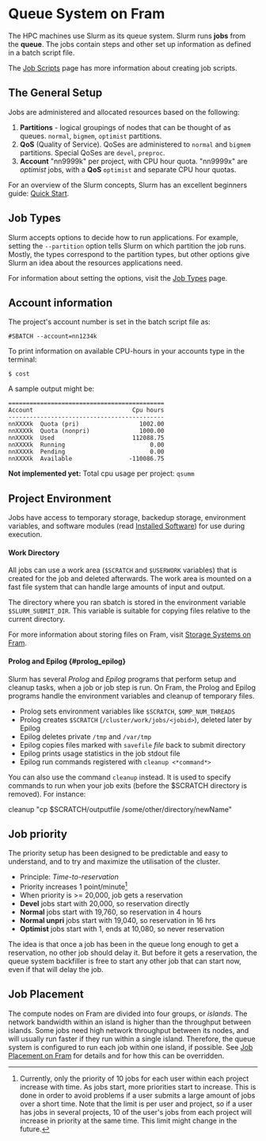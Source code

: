 # Queue System on Fram

The HPC machines use Slurm as its queue system. Slurm runs **jobs** from the
**queue**. The jobs contain steps and other set up information as defined
in a batch script file.

The [Job Scripts](jobscripts.md) page has more information about creating job scripts.

## The General Setup

Jobs are administered and allocated resources based on the following:
1. **Partitions** - logical groupings of nodes that can be thought of as queues.  `normal`, `bigmem`, `optimist` partitions.
2. **QoS** (Quality of Service). QoSes are administered to `normal` and `bigmem`
	partitions. Special QoSes are `devel`, `preproc`.
3. **Account** "nn9999k" per project, with CPU hour quota. "nn9999x" are *optimist* jobs, with a **QoS** `optimist`
and separate CPU hour quotas.


For an overview of the Slurm concepts, Slurm has an excellent beginners guide: [Quick Start](https://slurm.schedmd.com/quickstart.html).

## Job Types
Slurm accepts options to decide how to run applications. For example, setting the `--partition` option tells Slurm on which partition the job runs.
Mostly, the types correspond to the partition types, but other options give Slurm an idea about the resources applications need.

For information about setting the options, visit the [Job Types](jobtypes.md) page.


## Account information

The project's account number is set in the batch script file as:

    #SBATCH --account=nn1234k

To print information on available CPU-hours in your accounts type in the terminal:

    $ cost

A sample output might be:

    ============================================
    Account                            Cpu hours
    --------------------------------------------
    nnXXXXk  Quota (pri)                 1002.00
    nnXXXXk  Quota (nonpri)              1000.00
    nnXXXXk  Used                      112088.75
    nnXXXXk  Running                        0.00
    nnXXXXk  Pending                        0.00
    nnXXXXk  Available                -110086.75



**Not implemented yet:** Total cpu usage per project: `qsumm`

## Project Environment

Jobs have access to temporary storage, backedup storage, environment variables, and
software modules (read [Installed Software](../development/which_software_is_installed.md)) for use during execution.

#### Work Directory

All jobs can use a work area (`$SCRATCH` and `$USERWORK` variables) that is created for the job and deleted
afterwards. The work area is mounted on a fast file system that can handle large amounts of input and output.

The directory where you ran sbatch is stored in the environment variable `$SLURM_SUBMIT_DIR`. This variable is suitable for
copying files relative to the current directory.

For more information about storing files on Fram, visit [Storage Systems on Fram](../storage/storagesystems.md).

#### Prolog and Epilog {#prolog_epilog}

Slurm has several *Prolog* and *Epilog* programs that perform setup and cleanup
tasks, when a job or job step is run. On Fram, the Prolog and Epilog programs handle
the environment variables and cleanup of temporary files.

* Prolog sets environment variables like `$SCRATCH`, `$OMP_NUM_THREADS`
* Prolog creates `$SCRATCH` (`/cluster/work/jobs/<jobid>`), deleted later by Epilog
* Epilog deletes private `/tmp` and `/var/tmp`
* Epilog copies files marked with `savefile` *file* back to submit directory
* Epilog prints usage statistics in the job stdout file
* Epilog run commands registered with `cleanup <*command*>`

You can also use the command `cleanup` instead. It is used to specify commands to run when your job exits (before the $SCRATCH directory is removed).
For instance:

cleanup "cp $SCRATCH/outputfile /some/other/directory/newName"

## Job priority

The priority setup has been designed to be predictable and easy to
understand, and to try and maximize the utilisation of the cluster.

-   Principle: *Time-to-reservation*
-   Priority increases 1 point/minute[^1]
-   When priority is >= 20,000, job gets a reservation
-   **Devel** jobs start with 20,000, so reservation directly
-   **Normal** jobs start with 19,760, so reservation in 4 hours
-   **Normal unpri** jobs start with 19,040, so reservation in 16 hrs
-   **Optimist** jobs start with 1, ends at 10,080, so never reservation

The idea is that once a job has been in the queue long enough to get a
reservation, no other job should delay it. But before it gets a reservation,
the queue system backfiller is free to start any other job that can start now,
even if that will delay the job.

[^1]: Currently, only the priority of 10 jobs for each user
    within each project increase with time.  As jobs start, more
    priorities start to increase.  This is done in order to avoid
    problems if a user submits a large amount of jobs over a short
    time.  Note that the limit is per user and project, so if a user
    has jobs in several projects, 10 of the user's jobs from each
    project will increase in priority at the same time.  This limit
    might change in the future.

## Job Placement

The compute nodes on Fram are divided into four groups, or *islands*.  The
network bandwidth within an island is higher than the throughput between
islands.  Some jobs need high network throughput between its nodes, and will
usually run faster if they run within a single island.  Therefore, the queue
system is configured to run each job within one island, if possible.  See
[Job Placement on Fram](framjobplacement.md) for details and for how this can
be overridden.
